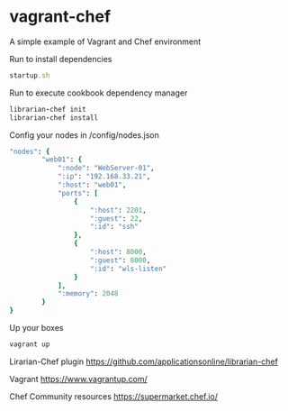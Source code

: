 # vagrant-chef
A simple example of Vagrant and Chef environment

Run to install dependencies
```ruby
startup.sh 
```

Run to execute cookbook dependency manager 
```ruby
librarian-chef init
librarian-chef install
```

Config your nodes in /config/nodes.json
```ruby
"nodes": {
		"web01": {
			":node": "WebServer-01",
			":ip": "192.168.33.21",
			":host": "web01",
			"ports": [
				{
					":host": 2201,
					":guest": 22,
					":id": "ssh"
				},
				{
					":host": 8000,
					":guest": 8000,
					":id": "wls-listen"
				}
			],
			":memory": 2048
		}
}
```


Up your boxes
```ruby
vagrant up
```

Lirarian-Chef plugin
https://github.com/applicationsonline/librarian-chef

Vagrant
https://www.vagrantup.com/

Chef Community resources
https://supermarket.chef.io/
